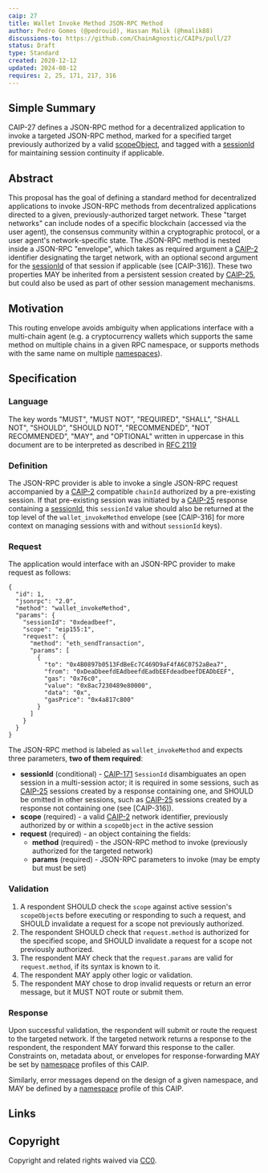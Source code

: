 ```yaml
---
caip: 27
title: Wallet Invoke Method JSON-RPC Method
author: Pedro Gomes (@pedrouid), Hassan Malik (@hmalik88)
discussions-to: https://github.com/ChainAgnostic/CAIPs/pull/27
status: Draft
type: Standard
created: 2020-12-12
updated: 2024-08-12
requires: 2, 25, 171, 217, 316
---
```


## Simple Summary

CAIP-27 defines a JSON-RPC method for a decentralized application to invoke a targeted JSON-RPC method, marked for a specified target previously authorized by a valid [scopeObject][CAIP-217], and tagged with a [sessionId][CAIP-171] for maintaining session continuity if applicable.

## Abstract

This proposal has the goal of defining a standard method for decentralized applications to invoke JSON-RPC methods from decentralized applications directed to a given, previously-authorized target network.
These "target networks" can include nodes of a specific blockchain (accessed via the user agent), the consensus community within a cryptographic protocol, or a user agent's network-specific state.
The JSON-RPC method is nested inside a JSON-RPC "envelope", which takes as required argument a [CAIP-2] identifier designating the target network, with an optional second argument for the [sessionId][CAIP-171] of that session if applicable (see [CAIP-316]).
These two properties MAY be inherited from a persistent session created by [CAIP-25][], but could also be used as part of other session management mechanisms.

## Motivation

This routing envelope avoids ambiguity when applications interface with a multi-chain agent (e.g. a cryptocurrency wallets which supports the same method on multiple chains in a given RPC namespace, or supports methods with the same name on multiple [namespaces]).

## Specification

### Language

The key words "MUST", "MUST NOT", "REQUIRED", "SHALL", "SHALL NOT", "SHOULD", "SHOULD NOT", "RECOMMENDED", "NOT RECOMMENDED", "MAY", and "OPTIONAL" written in uppercase in this document are to be interpreted as described in [RFC 2119][]

### Definition

The JSON-RPC provider is able to invoke a single JSON-RPC request accompanied by a [CAIP-2][] compatible `chainId` authorized by a pre-existing session.
If that pre-existing session was initiated by a [CAIP-25] response containing a [sessionId][CAIP-171], this `sessionId` value should also be returned at the top level of the `wallet_invokeMethod` envelope (see [CAIP-316] for more context on managing sessions with and without `sessionId` keys).

### Request

The application would interface with an JSON-RPC provider to make request as follows:

```jsonc
{
  "id": 1,
  "jsonrpc": "2.0",
  "method": "wallet_invokeMethod",
  "params": {
    "sessionId": "0xdeadbeef",
    "scope": "eip155:1",
    "request": {
      "method": "eth_sendTransaction",
      "params": [
        {
          "to": "0x4B0897b0513FdBeEc7C469D9aF4fA6C0752aBea7",
          "from": "0xDeaDbeefdEAdbeefdEadbEEFdeadbeefDEADbEEF",
          "gas": "0x76c0",
          "value": "0x8ac7230489e80000",
          "data": "0x",
          "gasPrice": "0x4a817c800"
        }
      ]
    }
  }
}
```

The JSON-RPC method is labeled as `wallet_invokeMethod` and expects three parameters, **two of them required**:

- **sessionId** (conditional) - [CAIP-171][] `SessionId` disambiguates an open session in a multi-session actor; it is required in some sessions, such as [CAIP-25][] sessions created by a response containing one, and SHOULD be omitted in other sessions, such as [CAIP-25] sessions created by a response not containing one (see [CAIP-316]).
- **scope** (required) - a valid [CAIP-2][] network identifier, previously authorized by or within a `scopeObject` in the active session
- **request** (required) - an object containing the fields:
  - **method** (required) - the JSON-RPC method to invoke (previously authorized for the targeted network)
  - **params** (required) - JSON-RPC parameters to invoke (may be empty but must be set)

### Validation

1. A respondent SHOULD check the `scope` against active session's `scopeObject`s before executing or responding to such a request, and SHOULD invalidate a request for a scope not previously authorized.
2. The respondent SHOULD check that `request.method` is authorized for the specified scope, and SHOULD invalidate a request for a scope not previously authorized.
3. The respondent MAY check that the `request.params` are valid for `request.method`, if its syntax is known to it.
4. The respondent MAY apply other logic or validation.
5. The respondent MAY chose to drop invalid requests or return an error message, but it MUST NOT route or submit them.

### Response

Upon successful validation, the respondent will submit or route the request to the targeted network.
If the targeted network returns a response to the respondent, the respondent MAY forward this response to the caller.
Constraints on, metadata about, or envelopes for response-forwarding MAY be set by [namespace][namespaces] profiles of this CAIP.

Similarly, error messages depend on the design of a given namespace, and MAY be defined by a [namespace][namespaces] profile of this CAIP.

## Links

[CAIP-2]: https://chainagnostic.org/CAIPs/caip-2
[CAIP-25]: https://chainagnostic.org/CAIPs/caip-25
[CAIP-171]: https://chainagnostic.org/CAIPs/caip-171
[CAIP-217]: https://chainagnostic.org/CAIPs/caip-217
[namespaces]: https://namespaces.chainagnostic.org/
[RFC 2119]: https://www.ietf.org/rfc/rfc2119.txt

## Copyright

Copyright and related rights waived via [CC0](../LICENSE).
